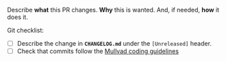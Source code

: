 Describe **what** this PR changes. **Why** this is wanted. And, if needed, **how** it does it.

Git checklist:

* [ ] Describe the change in **`CHANGELOG.md`** under the `[Unreleased]` header.
* [ ] Check that commits follow the [Mullvad coding guidelines](https://github.com/mullvad/coding-guidelines)
